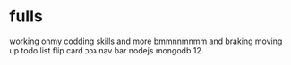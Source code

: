 # fulls
working onmy codding skills and more bmmnnmnmm
and braking
moving up 
todo list 
flip card
גככ
nav bar
nodejs
mongodb
12
